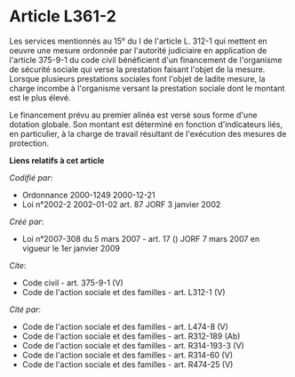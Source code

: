 # Article L361-2

Les services mentionnés au 15° du I de l'article L. 312-1 qui mettent en oeuvre une mesure ordonnée par l'autorité judiciaire
en application de l'article 375-9-1 du code civil bénéficient d'un financement de l'organisme de sécurité sociale qui verse
la prestation faisant l'objet de la mesure. Lorsque plusieurs prestations sociales font l'objet de ladite mesure, la charge
incombe à l'organisme versant la prestation sociale dont le montant est le plus élevé. 

Le financement prévu au premier alinéa est versé sous forme d'une dotation globale. Son montant est déterminé en fonction
d'indicateurs liés, en particulier, à la charge de travail résultant de l'exécution des mesures de protection.

**Liens relatifs à cet article**

_Codifié par_:

  - Ordonnance 2000-1249 2000-12-21
  - Loi n°2002-2 2002-01-02 art. 87 JORF 3 janvier 2002

_Créé par_:

  - Loi n°2007-308 du 5 mars 2007 - art. 17 () JORF 7 mars 2007 en vigueur le 1er janvier 2009

_Cite_:

  - Code civil - art. 375-9-1 (V)
  - Code de l'action sociale et des familles - art. L312-1 (V)

_Cité par_:

  - Code de l'action sociale et des familles - art. L474-8 (V)
  - Code de l'action sociale et des familles - art. R312-189 (Ab)
  - Code de l'action sociale et des familles - art. R314-193-3 (V)
  - Code de l'action sociale et des familles - art. R314-60 (V)
  - Code de l'action sociale et des familles - art. R474-25 (V)
